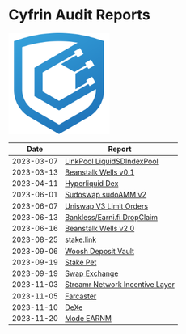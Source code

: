# Cyfrin Audit Reports

<img src="./cyfrin-logo.png" alt="Cyfrin" width="200" >

| Date       | Report                                                                               |
| ---------- | ------------------------------------------------------------------------------------ |
| 2023-03-07 | [LinkPool LiquidSDIndexPool](./reports/2023-03-07-linkpool_liquid_sd_index_pool.pdf) |
| 2023-03-13 | [Beanstalk Wells v0.1](./reports/2023-03-13-beanstalk_wells_v0.1.pdf)                |
| 2023-04-11 | [Hyperliquid Dex](./reports/2023-04-11-cyfrin-hyperliquid-dex-report.pdf)            |
| 2023-06-01 | [Sudoswap sudoAMM v2](./reports/2023-06-01-sudoswap-report.pdf)                      |
| 2023-06-07 | [Uniswap V3 Limit Orders](./reports/2023-06-07-cyfrin-uniswap-v3-limit-orders.pdf)   |
| 2023-06-13 | [Bankless/Earni.fi DropClaim](./reports/2023-06-13-cyfrin-drop-claim-report-v2.pdf)  |
| 2023-06-16 | [Beanstalk Wells v2.0](./reports/2023-06-16-cyfrin-beanstalk-wells.pdf)              |
| 2023-08-25 | [stake.link](./reports/2023-08-25-cyfrin-stake-link.pdf)              |
| 2023-09-06 | [Woosh Deposit Vault](./reports/2023-09-06-cyfrin-woosh.pdf)              |
| 2023-09-19 | [Stake Pet](./reports/2023-09-19-cyfrin-stakepet.pdf)              |
| 2023-09-19 | [Swap Exchange](./reports/2023-09-19-cyfrin-swapexchange.pdf)              |
| 2023-11-03 | [Streamr Network Incentive Layer](./reports/2023-11-03-cyfrin-streamr-v2.0.pdf)              |
| 2023-11-05 | [Farcaster](./reports/2023-11-05-cyfrin-farcaster-v1.0.pdf)              |
| 2023-11-10 | [DeXe](./reports/2023-11-10-cyfrin-dexe-v2.0.pdf)                        |
| 2023-11-20 | [Mode EARNM](./reports/2023-11-20-cyfrin-mode-earnm-v2.0.pdf)            |
